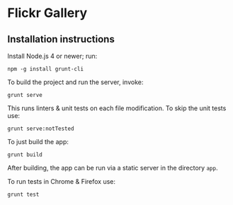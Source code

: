 # Flickr Gallery

## Installation instructions

Install Node.js 4 or newer; run:

```
npm -g install grunt-cli
```

To build the project and run the server, invoke:

```
grunt serve
```

This runs linters & unit tests on each file modification. To skip the unit tests use:

```
grunt serve:notTested
```

To just build the app:

```
grunt build
```

After building, the app can be run via a static server in the directory `app`.

To run tests in Chrome & Firefox use:

```
grunt test
```
